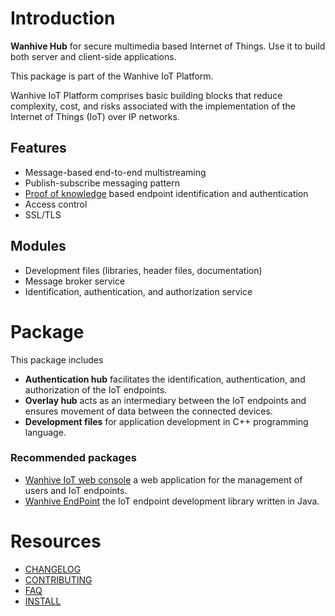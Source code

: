 # Introduction

**Wanhive Hub** for secure multimedia based Internet of Things. Use it to build both server and client-side applications.

This package is part of the Wanhive IoT Platform.

Wanhive IoT Platform comprises basic building blocks that reduce complexity, cost, and risks associated with the implementation of the Internet of Things (IoT) over IP networks.

## Features

* Message-based end-to-end multistreaming
* Publish-subscribe messaging pattern
* [Proof of knowledge](https://en.wikipedia.org/wiki/Proof_of_knowledge) based endpoint identification and authentication
* Access control
* SSL/TLS

## Modules

* Development files (libraries, header files, documentation)
* Message broker service
* Identification, authentication, and authorization service

# Package

This package includes

* **Authentication hub** facilitates the identification, authentication, and authorization of the IoT endpoints.
* **Overlay hub** acts as an intermediary between the IoT endpoints and ensures movement of data between the connected devices.
* **Development files** for application development in C++ programming language.

### Recommended packages

* [Wanhive IoT web console](https://github.com/wanhive/webconsole) a web application for the management of users and IoT endpoints.
* [Wanhive EndPoint](https://github.com/wanhive/endpoint.java) the IoT endpoint development library written in Java.

# Resources

* [CHANGELOG](ChangeLog.md)
* [CONTRIBUTING](CONTRIBUTING.md)
* [FAQ](HOWTO-faq.md)
* [INSTALL](INSTALL.md)

